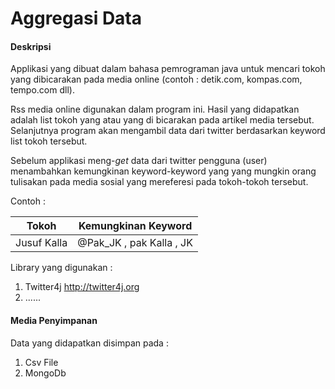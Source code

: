 # Aggregasi Data

#### Deskripsi
Applikasi yang dibuat dalam bahasa pemrograman java untuk mencari tokoh yang dibicarakan pada media online (contoh : detik.com, kompas.com, tempo.com dll). 

Rss media online digunakan dalam program ini. Hasil yang didapatkan adalah list tokoh yang atau yang di bicarakan pada artikel media tersebut. Selanjutnya program akan mengambil data dari twitter berdasarkan keyword list tokoh tersebut.

Sebelum applikasi meng-*get* data dari twitter pengguna (user) menambahkan kemungkinan keyword-keyword yang yang mungkin orang tulisakan pada media sosial yang mereferesi pada tokoh-tokoh tersebut.

Contoh :

| Tokoh | Kemungkinan Keyword |
| -- | -- |
| Jusuf Kalla | @Pak_JK , pak Kalla , JK |

Library yang digunakan :<br/>
1. Twitter4j  <a href="twitter4j.org"> http://twitter4j.org</a>
2. ......

#### Media Penyimpanan

Data yang didapatkan disimpan pada :

1. Csv File
2. MongoDb 

